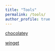 ```yaml
---
title: "Tools"
permalink: /tools/
author_profile: true
---
```


[chocolatey](https://chocolatey.org)

[winget](https://learn.microsoft.com/en-us/windows/package-manager/winget/#install-winget)
